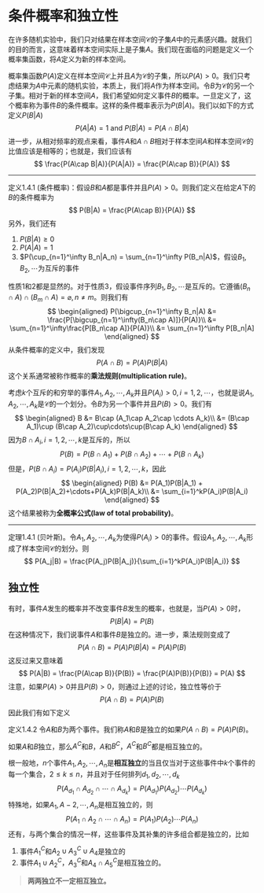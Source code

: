 # 条件概率和独立性

在许多随机实验中，我们只对结果在样本空间$\mathcal{C}$的子集$A$中的元素感兴趣。就我们的目的而言，这意味着样本空间实际上是子集$A$。我们现在面临的问题是定义一个概率集函数，将$A$定义为新的样本空间。

概率集函数$P(A)$定义在样本空间$\mathcal{C}$上并且$A$为$\mathcal{C}$的子集，所以$P(A)>0$。我们只考虑结果为$A$中元素的随机实验，本质上，我们将$A$作为样本空间。令$B$为$\mathcal{C}$的另一个子集。相对于新的样本空间$A$，我们希望如何定义事件$B$的概率。一旦定义了，这个概率称为事件$B$的条件概率。这样的条件概率表示为$P(B|A)$。我们以如下的方式定义$P(B|A)$
$$
P(A|A) = 1\text{ and }P(B|A) = P(A\cap B|A)
$$
进一步，从相对频率的观点来看，事件$A$和$A\cap B$相对于样本空间$A$和样本空间$\mathcal{C}$的比值应该是相等的；也就是，我们应该有
$$
\frac{P(A\cap B|A)}{P(A|A)} = \frac{P(A\cap B)}{P(A)}
$$

***

定义1.4.1  (条件概率)：假设$B$和$A$都是事件并且$P(A)>0$。则我们定义在给定$A$下的$B$的条件概率为
$$
P(B|A) = \frac{P(A\cap B)}{P(A)}
$$
另外，我们还有

1. $P(B|A)\ge 0$
2. $P(A|A)=1$
3. $P(\cup_{n=1}^\infty B_n|A_n) = \sum_{n=1}^\infty P(B_n|A)$，假设$B_1,B_2,\cdots$为互斥的事件

性质1和2都是显然的。对于性质3，假设事件序列$B_1,B_2,\cdots$是互斥的。它遵循$(B_n\cap A)\cap (B_m\cap A)=\varnothing, n\neq m$。则我们有
$$
\begin{aligned}
P(\bigcup_{n=1}^\infty B_n|A) &= \frac{P[\bigcup_{n=1}^\infty(B_n\cap A)]}{P(A)}\\
&= \sum_{n=1}^\infty\frac{P[B_n\cap A]}{P(A)}\\
&= \sum_{n=1}^\infty P[B_n|A]
\end{aligned}
$$
从条件概率的定义中，我们发现
$$
P(A\cap B) = P(A)P(B|A)
$$
这个关系通常被称作概率的**乘法规则(multiplication rule)**。

考虑$k$个互斥的和穷举的事件$A_1,A_2,\cdots,A_k$并且$P(A_i)>0,i=1,2,\cdots$，也就是说$A_1,A_2,\cdots,A_k$是$\mathcal{C}$的一个划分。令$B$为另一个事件并且$P(B)>0$。我们有
$$
\begin{aligned}
B &= B\cap (A_1\cap A_2\cap \cdots A_k)\\
&= (B\cap A_1)\cup (B\cap A_2)\cup\cdots\cup(B\cap A_k)
\end{aligned}
$$
因为$B\cap A_i,i = 1,2,\cdots,k$是互斥的，所以
$$
P(B) = P(B\cap A_1) + P(B\cap A_2) + \cdots + P(B\cap A_k)
$$
但是，$P(B\cap A_i) = P(A_i)P(B|A_i), i = 1,2,\cdots,k$，因此
$$
\begin{aligned}
P(B) &= P(A_1)P(B|A_1) + P(A_2)P(B|A_2)+\cdots+P(A_k)P(B|A_k)\\
&= \sum_{i=1}^kP(A_i)P(B|A_i)
\end{aligned}
$$
这个结果被称为**全概率公式(law of total probability)**。

***

定理1.4.1 (贝叶斯)。令$A_1,A_2,\cdots,A_k$为使得$P(A_i)>0$的事件。假设$A_1,A_2,\cdots,A_k$形成了样本空间$\mathcal{C}$的划分。则
$$
P(A_j|B) = \frac{P(A_j)P(B|A_j)}{\sum_{i=1}^kP(A_i)P(B|A_i)}
$$

## 独立性

有时，事件$A$发生的概率并不改变事件$B$发生的概率，也就是，当$P(A)>0$时，
$$
P(B|A) = P(B)
$$
在这种情况下，我们说事件$A$和事件$B$是独立的。进一步，乘法规则变成了
$$
P(A\cap B) = P(A)P(B|A) = P(A)P(B)
$$
这反过来又意味着
$$
P(A|B) = \frac{P(A\cap B)}{P(B)} = \frac{P(A)P(B)}{P(B)} = P(A)
$$
注意，如果$P(A)>0$并且$P(B)>0$，则通过上述的讨论，独立性等价于
$$
P(A\cap B) = P(A)P(B)
$$
因此我们有如下定义

定义1.4.2  令$A$和$B$为两个事件。我们称$A$和$B$是独立的如果$P(A\cap B) = P(A)P(B)$。

如果$A$和$B$独立，那么$A^C$和$B$，$A$和$B^C$，$A^C$和$B^C$都是相互独立的。

根一般地，$n$个事件$A_1,A_2,\cdots,A_n$是**相互独立**的当且仅当对于这些事件中$k$个事件的每一个集合，$2\le k \le n$，并且对于任何排列$d_1,d_2,\cdots,d_k$
$$
P(A_{d_1}\cap A_{d_2}\cap \cdots\cap A_{d_k}) = P(A_{d_1})P(A_{d_2})\cdots P(A_{d_k})
$$
特殊地，如果$A_1,A-2,\cdots,A_n$是相互独立的，则
$$
P(A_1\cap A_2\cap\cdots\cap A_n) = P(A_1)P(A_2)\cdots P(A_n)
$$
还有，与两个集合的情况一样，这些事件及其补集的许多组合都是独立的，比如

1. 事件$A_1^C$和$A_2\cup A_3^C\cup A_4$是独立的
2. 事件$A_1\cup A_2^C$，$A_3^C$和$A_4\cap A_5^C$是相互独立的。

> **两两独立不一定相互独立。**

